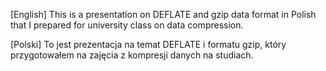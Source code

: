 \[English\] This is a presentation on DEFLATE and gzip data format
in Polish that I prepared for university class on data compression.

\[Polski\] To jest prezentacja na temat DEFLATE i formatu gzip,
który przygotowałem na zajęcia z kompresji danych na studiach.
